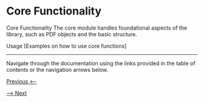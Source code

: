 # Core Functionality

Core Functionality
The core module handles foundational aspects of the library, such as PDF objects and the basic structure.

Usage
[Examples on how to use core functions]

---

Navigate through the documentation using the links provided in the table of contents or the navigation arrows below. 

[Previous <--](getting-started.md)

[--> Next](io.md)
